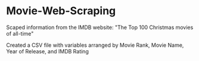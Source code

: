 # Movie-Web-Scraping

Scaped information from the IMDB website: "The Top 100 Christmas movies of all-time"

Created a CSV file with variables arranged by Movie Rank, Movie Name, Year of Release, and IMDB Rating
